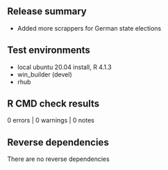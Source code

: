 ## Release summary
* Added more scrappers for German state elections


## Test environments
* local ubuntu 20.04 install, R 4.1.3
* win_builder (devel)
* rhub

## R CMD check results

0 errors | 0 warnings | 0 notes

## Reverse dependencies

There are no reverse dependencies
